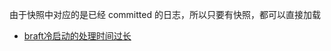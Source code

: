 
由于快照中对应的是已经 committed 的日志，所以只要有快照，都可以直接加载

* [ braft冷启动的处理时间过长](https://github.com/baidu/braft/issues/46)